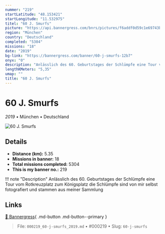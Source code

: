 ```yaml
---
nummer: "219"
startLatitude: "48.153421"
startLongitude: "11.532975"
titel: "60 J. Smurfs"
picture: "https://api.bannergress.com/bnrs/pictures/f6addf0d59c1e69743b77f146e0ec108"
region: "München"
country: "Deutschland"
completed: "5304"
missions: "18"
date: "2019"
bg-link: "https://bannergress.com/banner/60-j-smurfs-12b7"
onyx: "0"
description: "Anlässlich des 60. Geburtstages der Schlümpfe eine Tour vom Rotkreuzplatz zum Königsplatz\ndie Schlümpfe sind von mir selbst fotografiert und stammen aus meiner Sammlung"
lengthKMeters: "5,35"
umap: ""
title: "60 J. Smurfs"
---
```

# 60 J. Smurfs

*2019* • München • Deutschland

![60 J. Smurfs](https://api.bannergress.com/bnrs/pictures/f6addf0d59c1e69743b77f146e0ec108)

## Details
- **Distance (km):** 5.35
- **Missions in banner:** 18
- **Total missions completed:** 5304
- **This is my banner no.:** 219


!!! note "Description"
    Anlässlich des 60. Geburtstages der Schlümpfe eine Tour vom Rotkreuzplatz zum Königsplatz
die Schlümpfe sind von mir selbst fotografiert und stammen aus meiner Sammlung



## Links
[🔗 Bannergress](https://bannergress.com/banner/60-j-smurfs-12b7){ .md-button .md-button--primary }



> File: `000219_60-j-smurfs_2019.md` • #000219 • Slug: `60-j-smurfs`
